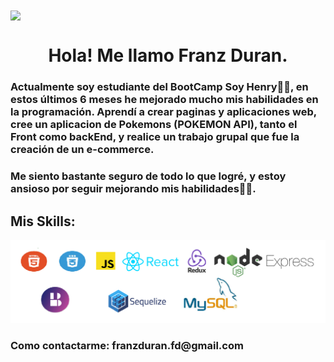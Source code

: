 <img align="center" src="https://clongrafico.com/wp-content/uploads/2019/08/diseno-paginas-web-madrid.gif">
<h1 align="center">Hola! Me llamo Franz Duran.</h1>

<h3>Actualmente soy estudiante del BootCamp Soy Henry🧑‍🚀, en estos últimos 6 meses he mejorado mucho mis habilidades en la programación.
    Aprendí a crear paginas y aplicaciones web, cree un aplicacion de Pokemons (POKEMON API), tanto el Front como backEnd, y realice un trabajo grupal que fue la creación de un e-commerce.
</h3>
<h3>
    Me siento bastante seguro de todo lo que logré, y estoy ansioso por seguir mejorando mis habilidades🏋️‍♀️.
</h3>


<h2>Mis Skills:</h2>

<img src="./skills.png" alt="">

<h3> Como contactarme:  franzduran.fd@gmail.com </h3>